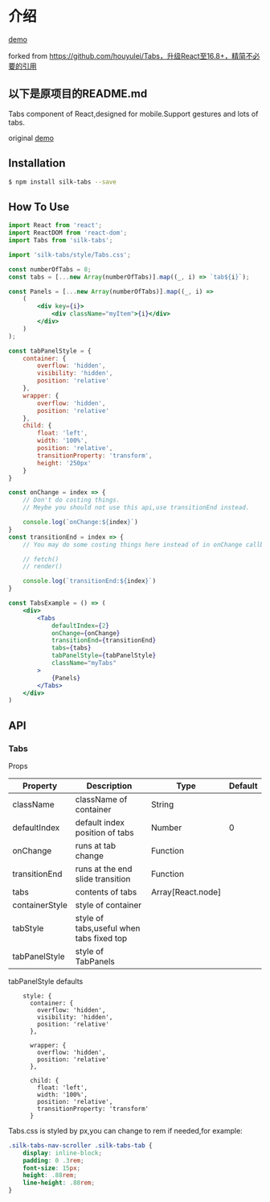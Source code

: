 # 介绍

[demo](https://zhqjiang.github.io/Tabs/dist/index.html)

forked from https://github.com/houyulei/Tabs，升级React至16.8+，精简不必要的引用


## 以下是原项目的README.md

Tabs component of React,designed for mobile.Support gestures and lots of tabs.

original [demo](https://houyulei.github.io/Tabs/dist/index.html)

## Installation

```bash
$ npm install silk-tabs --save
```

## How To Use

```jsx
import React from 'react';
import ReactDOM from 'react-dom';
import Tabs from 'silk-tabs';

import 'silk-tabs/style/Tabs.css';

const numberOfTabs = 8;
const tabs = [...new Array(numberOfTabs)].map((_, i) => `tab${i}`);

const Panels = [...new Array(numberOfTabs)].map((_, i) =>
    (
        <div key={i}>
            <div className="myItem">{i}</div>
        </div>
    )
);

const tabPanelStyle = {
    container: {
        overflow: 'hidden',
        visibility: 'hidden',
        position: 'relative'
    },
    wrapper: {
        overflow: 'hidden',
        position: 'relative'
    },
    child: {
        float: 'left',
        width: '100%',
        position: 'relative',
        transitionProperty: 'transform',
        height: '250px'
    }
}

const onChange = index => {
    // Don't do costing things.
    // Meybe you should not use this api,use transitionEnd instead.

    console.log(`onChange:${index}`)
}
const transitionEnd = index => {
    // You may do some costing things here instead of in onChange callback for better performance!

    // fetch()
    // render()

    console.log(`transitionEnd:${index}`)
}

const TabsExample = () => (
    <div>
        <Tabs
            defaultIndex={2}
            onChange={onChange}
            transitionEnd={transitionEnd}
            tabs={tabs}
            tabPanelStyle={tabPanelStyle}
            className="myTabs"
        >
            {Panels}
        </Tabs>
    </div>
)

```

## API

### Tabs

Props

| Property             | Description           | Type       | Default       |
|---------------- |----------------|----------|----------|
| className         |   className of container   | String |   |
| defaultIndex         |   default index position of tabs   | Number | 0  |
| onChange         |   runs at tab change   | Function |   |
| transitionEnd         |   runs at the end slide transition   | Function |   |
| tabs         |   contents of tabs   | Array[React.node] |   |
| containerStyle         |  style of container  |  |   |
| tabStyle         |   style of tabs,useful when tabs fixed top |  |   |
| tabPanelStyle         |  style of TabPanels  |  |   |

tabPanelStyle defaults
```
    style: {
      container: {
        overflow: 'hidden',
        visibility: 'hidden',
        position: 'relative'
      },

      wrapper: {
        overflow: 'hidden',
        position: 'relative'
      },

      child: {
        float: 'left',
        width: '100%',
        position: 'relative',
        transitionProperty: 'transform'
      }
```
Tabs.css is styled by px,you can change to rem if needed,for example:
```css
.silk-tabs-nav-scroller .silk-tabs-tab {
    display: inline-block;
    padding: 0 .3rem;
    font-size: 15px;
    height: .88rem;
    line-height: .88rem;
}
```
